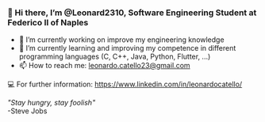 ### 👋 Hi there, I’m @Leonard2310, Software Engineering Student at Federico II of Naples

- 🔭 I’m currently working on improve my engineering knowledge 
- 🌱 I’m currently learning and improving my competence in different programming languages (C, C++, Java, Python, Flutter, ...) 
- 📫 How to reach me: leonardo.catello23@gmail.com 

💻  For further information: https://www.linkedin.com/in/leonardocatello/



*"Stay hungry, stay foolish"*  
               -Steve Jobs
